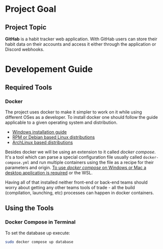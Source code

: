 # Project Goal

## Project Topic

__GitHab__ is a habit tracker web application. With GitHab users can store their habit data
on their accounts and access it either through the application or Discord webhooks.

# Developement Guide

## Required Tools 

### Docker

The project uses docker to make it simpler to work on it while using different OSes as a developer.
To install docker one should follow the guide applicable to a given operating system and
distribution.
 - [Windows installation guide](https://docs.docker.com/desktop/install/windows-install/)
 - [RPM or Debian based Linux distributions](https://docs.docker.com/desktop/install/linux-install/)
 - [ArchLinux based distributions](https://docs.docker.com/desktop/install/archlinux/)

Besides docker we will be using an extension to it called _docker compose_. It's a tool which can
parse a special configuration file usually called `docker-compose.yml` and run multiple containers
using the file as a recipe for their parameters and origin. [To use _docker compose_ on Windows or
Mac a desktop application is required](https://docs.docker.com/compose/install/) or the WSL.

Having all of that installed neither front-end or back-end teams should worry about getting any
other teams tools of trade - all the build (compilation, launching, etc) processes can happen in
docker containers.

## Using the Tools

### Docker Compose in Terminal

To set the database up execute:

```sh
sudo docker compose up database
```